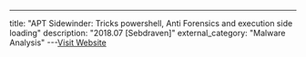 ---
title: "APT Sidewinder: Tricks powershell, Anti Forensics and execution side loading"
description: "2018.07 [Sebdraven]"
external_category: "Malware Analysis"
---[Visit Website](https://medium.com/p/5bc1a7e7c84c)


